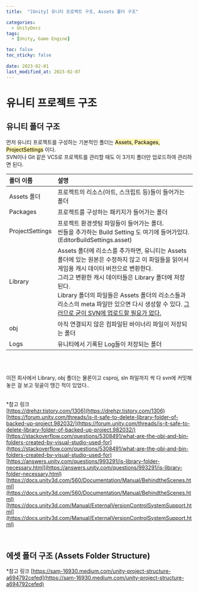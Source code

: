 ```yaml
---
title:  "[Unity] 유니티 프로젝트 구조, Assets 폴더 구조"

categories:
  - UnityDocs
tags:
  - [Unity, Game Engine]

toc: false
toc_sticky: false
 
date: 2023-02-01
last_modified_at: 2023-02-07
---
```


# 유니티 프로젝트 구조  
## 유니티 폴더 구조

먼저 유니티 프로젝트를 구성하는 기본적인 폴더는 <mark style='background-color: #fff5b1'>Assets, Packages, ProjectSettings</mark> 이다.<br>
SVN이나 Git 같은 VCS로 프로젝트를 관리할 때도 이 3가지 폴더만 업로드하여 관리하면 된다.


  
|폴더 이름|설명|
|:----|:---------------|
|Assets 폴더|프로젝트의 리소스(아트, 스크립트 등)들이 들어가는 폴더|
|Packages|프로젝트를 구성하는 패키지가 들어가는 폴더|
|ProjectSettings|프로젝트 환경셋팅 파일들이 들어가는 폴더.<br>씬들을 추가하는 Build Setting 도 여기에 들어가있다. (EditorBuildSettings.asset)|
|Library|Assets 폴더에 리소스를 추가하면, 유니티는 Assets 폴더에 있는 원본은 수정하지 않고 이 파일들을 읽어서 게임용 캐시 데이터 버전으로 변환한다. <br> 그리고 변환한 캐시 데이터들은 Library 폴더에 저장된다. <br> Library 폴더의 파일들은 Assets 폴더의 리소스들과 리소스의 meta 파일만 있으면 다시 생성할 수 있다. <u>그러므로 굳이 SVN에 업로드할 필요가 없다.</u>|
|obj|아직 연결되지 않은 컴파일된 바이너리 파일이 저장되는 폴더|
|Logs|유니티에서 기록된 Log들이 저장되는 폴더|
  
<br>  
<br>  
  
이전 회사에서 Library, obj 폴더는 물론이고 csproj, sln 파일까지 싹 다 svn에 커밋해놓은 걸 보고 뒷골이 땡긴 적이 있었다..  
<br>
  
*참고 링크  
[https://drehzr.tistory.com/1306](https://drehzr.tistory.com/1306)  
[https://forum.unity.com/threads/is-it-safe-to-delete-library-folder-of-backed-up-project.982032/](https://forum.unity.com/threads/is-it-safe-to-delete-library-folder-of-backed-up-project.982032/)  
[https://stackoverflow.com/questions/5308491/what-are-the-obj-and-bin-folders-created-by-visual-studio-used-for](https://stackoverflow.com/questions/5308491/what-are-the-obj-and-bin-folders-created-by-visual-studio-used-for)  
[https://answers.unity.com/questions/993291/is-library-folder-necessary.html](https://answers.unity.com/questions/993291/is-library-folder-necessary.html)  
[https://docs.unity3d.com/560/Documentation/Manual/BehindtheScenes.html](https://docs.unity3d.com/560/Documentation/Manual/BehindtheScenes.html)  
[https://docs.unity3d.com/Manual/ExternalVersionControlSystemSupport.html](https://docs.unity3d.com/Manual/ExternalVersionControlSystemSupport.html)  

<br>

## 에셋 폴더 구조 (Assets Folder Structure)


  
*참고 링크
[https://sam-16930.medium.com/unity-project-structure-a694792cefed](https://sam-16930.medium.com/unity-project-structure-a694792cefed)  